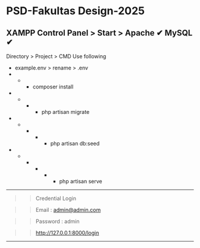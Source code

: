 # PSD-Fakultas Design-2025

XAMPP Control Panel > 
Start > 
Apache ✔
MySQL ✔
-----------------------------------------
Directory > Project > CMD
Use following
- example.env > rename > .env
- - - composer install
- - - - php artisan migrate
- - - - - php artisan db:seed
- - - - - - php artisan serve
-----------------------------------------
> > Credential Login

> > Email : admin@admin.com

> > Password : admin

> > http://127.0.0.1:8000/login
-----------------------------------------
